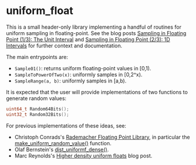 uniform_float
=============

This is a small header-only library implementing a handful of routines for
uniform sampling in floating-point.  See the blog posts [Sampling in
Floating Point (1/3): The Unit
Interval](https://pharr.org/matt/blog/2022/03/05/sampling-fp-unit-interval.html)
and [Sampling in Floating Point (2/3): 1D
Intervals](https://pharr.org/matt/blog/2022/03/14/sampling-float-intervals.html)
for further context and documentation.

The main entrypoints are:
- `Sample01()`: returns uniform floating-point values in [0,1).
- `SampleToPowerOfTwo(x)`: uniformly samples in [0,2^x).
- `SampleRange(a, b)`: uniformly samples in [a,b).

It is expected that the user will provide implementations of two functions
to generate random values:
```c++
uint64_t Random64Bits();
uint32_t Random32Bits();
```

For previous implementations of these ideas, see:
- Christoph Conrads's [Rademacher Floating Point
Library](https://gitlab.com/christoph-conrads/rademacher-fpl), in
particular the
[make_uniform_random_value()](https://gitlab.com/christoph-conrads/rademacher-fpl/-/blob/master/include/rademacher-fpl/impl/uniform-real-distribution.hpp#L225)
function.
- Olaf Bernstein's
[dist_uniformf_dense()](https://github.com/camel-cdr/cauldron/blob/7d5328441b1a1bc8143f627aebafe58b29531cb9/cauldron/random.h#L1604).
- Marc Reynolds's [Higher density uniform
  floats](http://marc-b-reynolds.github.io/distribution/2017/01/17/DenseFloat.html#the-parts-im-not-tell-you)
  blog post.
